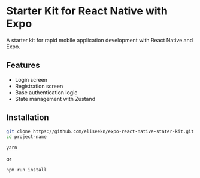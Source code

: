 # Starter Kit for React Native with Expo
A starter kit for rapid mobile application development with React Native and Expo.

## Features
- Login screen
- Registration screen
- Base authentication logic
- State management with Zustand

## Installation
```bash
git clone https://github.com/eliseekn/expo-react-native-stater-kit.git project-name
cd project-name
```

```bash
yarn
```
or

```bash
npm run install
```
